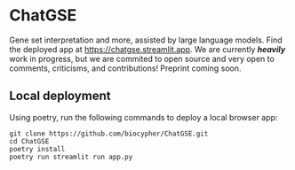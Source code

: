 # ChatGSE
Gene set interpretation and more, assisted by large language models. Find the deployed app at https://chatgse.streamlit.app. We are currently ***heavily*** work in progress, but we are commited to open source and very open to comments, criticisms, and contributions! Preprint coming soon.

## Local deployment
Using poetry, run the following commands to deploy a local browser app:

```
git clone https://github.com/biocypher/ChatGSE.git
cd ChatGSE
poetry install
poetry run streamlit run app.py
```
